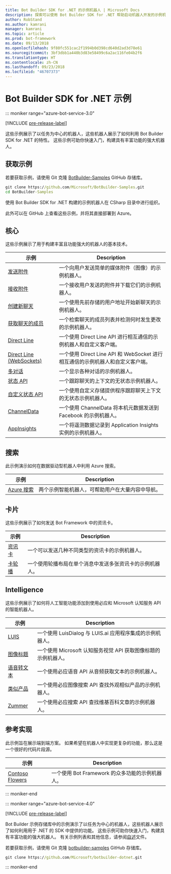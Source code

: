 ```yaml
---
title: Bot Builder SDK for .NET 的示例机器人 | Microsoft Docs
description: 探索可以使用 Bot Builder SDK for .NET 帮助启动机器人开发的示例机器人。
author: RobStand
ms.author: kamrani
manager: kamrani
ms.topic: article
ms.prod: bot-framework
ms.date: 09/13/2018
ms.openlocfilehash: 9f80fc551cac2f1994b0d398cd640d2ad3d78e61
ms.sourcegitcommit: 3bf3dbb1a440b3d83e58499c6a2ac116fe04b2f6
ms.translationtype: HT
ms.contentlocale: zh-CN
ms.lasthandoff: 09/23/2018
ms.locfileid: "46707373"
---
```

# <a name="bot-builder-sdk-for-net-samples"></a>Bot Builder SDK for .NET 示例

::: moniker range="azure-bot-service-3.0"

[!INCLUDE [pre-release-label](../includes/pre-release-label-v3.md)]

这些示例展示了以任务为中心的机器人，这些机器人展示了如何利用 Bot Builder SDK for .NET 的特性。 这些示例可助你快速入门，构建具有丰富功能的强大机器人。

## <a name="get-the-samples"></a>获取示例
若要获取示例，请使用 Git 克隆 [BotBuilder-Samples](https://github.com/Microsoft/BotBuilder-Samples) GitHub 存储库。

```cmd
git clone https://github.com/Microsoft/BotBuilder-Samples.git
cd BotBuilder-Samples
```

使用 Bot Builder SDK for .NET 构建的示例机器人在 CSharp 目录中进行组织。

此外可以在 GitHub 上查看这些示例，并将其直接部署到 Azure。

## <a name="core"></a>核心
这些示例展示了用于构建丰富且功能强大的机器人的基本技术。

示例 | Description
------------ | ------------- 
[发送附件](https://github.com/Microsoft/BotBuilder-Samples/tree/master/CSharp/core-SendAttachment) | 一个向用户发送简单的媒体附件（图像）的示例机器人。 
[接收附件](https://github.com/Microsoft/BotBuilder-Samples/tree/master/CSharp/core-ReceiveAttachment) | 一个接收用户发送的附件并下载它们的示例机器人。 
[创建新聊天](https://github.com/Microsoft/BotBuilder-Samples/tree/master/CSharp/core-CreateNewConversation)  | 一个使用先前存储的用户地址开始新聊天的示例机器人。
[获取聊天的成员](https://github.com/Microsoft/BotBuilder-Samples/tree/master/CSharp/core-GetConversationMembers) | 一个检索聊天的成员列表并检测何时发生更改的示例机器人。 
[Direct Line](https://github.com/Microsoft/BotBuilder-Samples/tree/master/CSharp/core-DirectLine) | 一个使用 Direct Line API 进行相互通信的示例机器人和自定义客户端。 
[Direct Line (WebSockets)](https://github.com/Microsoft/BotBuilder-Samples/tree/master/CSharp/core-DirectLineWebSockets) | 一个使用 Direct Line API 和 WebSocket 进行相互通信的示例机器人和自定义客户端。 
[多对话](https://github.com/Microsoft/BotBuilder-Samples/tree/master/CSharp/core-MultiDialogs) | 一个显示各种对话的示例机器人。
[状态 API](https://github.com/Microsoft/BotBuilder-Samples/tree/master/CSharp/core-State) | 一个跟踪聊天的上下文的无状态示例机器人。
[自定义状态 API](https://github.com/Microsoft/BotBuilder-Samples/tree/master/CSharp/core-CustomState) | 一个使用自定义存储提供程序跟踪聊天上下文的无状态示例机器人。
[ChannelData](https://github.com/Microsoft/BotBuilder-Samples/tree/master/CSharp/core-ChannelData) | 一个使用 ChannelData 将本机元数据发送到 Facebook 的示例机器人。
[AppInsights](https://github.com/Microsoft/BotBuilder-Samples/tree/master/CSharp/core-AppInsights) | 一个将遥测数据记录到 Application Insights 实例的示例机器人。

## <a name="search"></a>搜索
此示例演示如何在数据驱动型机器人中利用 Azure 搜索。

示例 | Description
------------ | -------------
[Azure 搜索](https://github.com/Microsoft/BotBuilder-Samples/tree/master/CSharp/demo-Search) | 两个示例智能机器人，可帮助用户在大量内容中导航。


## <a name="cards"></a>卡片
这些示例展示了如何发送 Bot Framework 中的资讯卡。

示例 | Description
------------ | -------------
[资讯卡](https://github.com/Microsoft/BotBuilder-Samples/tree/master/CSharp/cards-RichCards) | 一个可以发送几种不同类型的资讯卡的示例机器人。
[卡轮播](https://github.com/Microsoft/BotBuilder-Samples/tree/master/CSharp/cards-CarouselCards) | 一个使用轮播布局在单个消息中发送多张资讯卡的示例机器人。

## <a name="intelligence"></a>Intelligence
这些示例展示了如何将人工智能功能添加到使用必应和 Microsoft 认知服务 API 的智能机器人。

示例 | Description
------------ | -------------
[LUIS](https://github.com/Microsoft/BotBuilder-Samples/tree/master/CSharp/intelligence-LUIS) | 一个使用 LuisDialog 与 LUIS.ai 应用程序集成的示例机器人。
[图像标题](https://github.com/Microsoft/BotBuilder-Samples/tree/master/CSharp/intelligence-ImageCaption) | 一个使用 Microsoft 认知服务视觉 API 获取图像标题的示例机器人。
[语音转文本](https://github.com/Microsoft/BotBuilder-Samples/tree/master/CSharp/intelligence-SpeechToText)  | 一个使用必应语音 API 从音频获取文本的示例机器人。
[类似产品](https://github.com/Microsoft/BotBuilder-Samples/tree/master/CSharp/intelligence-SimilarProducts) | 一个使用必应图像搜索 API 查找外观相似产品的示例机器人。 
[Zummer](https://github.com/Microsoft/BotBuilder-Samples/tree/master/CSharp/intelligence-Zummer) | 一个使用必应搜索 API 查找维基百科文章的示例机器人。

## <a name="reference-implementation"></a>参考实现
此示例旨在展示端到端方案。 如果希望在机器人中实现更复杂的功能，那么这是一个很好的代码片段源。


示例 | Description
------------ | -------------
[Contoso Flowers](https://github.com/Microsoft/BotBuilder-Samples/tree/master/CSharp/demo-ContosoFlowers) | 一个使用 Bot Framework 的众多功能的示例机器人。

::: moniker-end

::: moniker range="azure-bot-service-4.0"

[!INCLUDE [pre-release-label](../includes/pre-release-label.md)]

Bot Builder 示例存储库中的示例演示了以任务为中心的机器人，这些机器人展示了如何利用用于 .NET 的 SDK 中提供的功能。 这些示例可助你快速入门，构建具有丰富功能的强大机器人。 有关示例列表和其他信息，请参阅[自述](https://github.com/Microsoft/BotBuilder-Samples/blob/master/README.md)文件。

若要获取示例，请使用 Git 克隆 [botbuilder-samples](https://github.com/Microsoft/botbuilder-samples) GitHub 存储库。
```cmd
git clone https://github.com/Microsoft/botbuilder-dotnet.git
```

::: moniker-end

